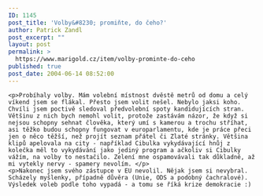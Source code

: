 ```yaml
---
ID: 1145
post_title: 'Volby&#8230; promiňte, do čeho?'
author: Patrick Zandl
post_excerpt: ""
layout: post
permalink: >
  https://www.marigold.cz/item/volby-prominte-do-ceho
published: true
post_date: 2004-06-14 08:52:00
---
```

	<p>Probíhaly volby. Mám volební místnost dvěstě metrů od domu a celý víkend jsem se flákal. Přesto jsem volit nešel. Nebylo jaksi koho. Chvíli jsem poctivě sledoval předvolební spoty kandidujících stran. Většinu z nich bych nemohl volit, protože zastávám názor, že když si nejsou schopny sehnat člověka, který umí s kamerou a trochu stříhat, asi těžko budou schopny fungovat v europarlamentu, kde je práce přeci jen o něco těžší, než projít seznam přátel či Zlaté stránky. Většina klipů apelovala na city - například Cibulka vykydávající hnůj z kolečka měl to vykydávání jako jediný program a ačkoliv si Cibulky vážím, na volby to nestačilo. Zelení mne ospamovávali tak důkladně, až mi vytekly nervy - spamery nevolím. </p>
	<p>Nakonec jsem svého zástupce v EU nevolil. Nějak jsem si nevybral. Scházely myšlenky, případně důvěra (Unie, ODS a podobný čachralové). Výsledek voleb podle toho vypadá - a tomu se říká krize demokracie :)
</p>